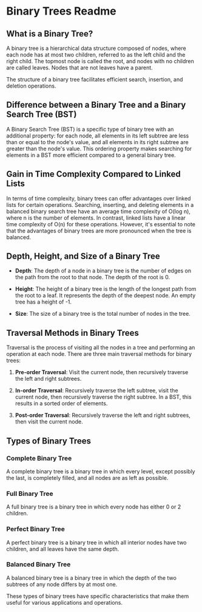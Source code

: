 # Binary Trees Readme

## What is a Binary Tree?

A binary tree is a hierarchical data structure composed of nodes, where each node has at most two children, referred to as the left child and the right child. The topmost node is called the root, and nodes with no children are called leaves. Nodes that are not leaves have a parent.

The structure of a binary tree facilitates efficient search, insertion, and deletion operations.

## Difference between a Binary Tree and a Binary Search Tree (BST)

A Binary Search Tree (BST) is a specific type of binary tree with an additional property: for each node, all elements in its left subtree are less than or equal to the node's value, and all elements in its right subtree are greater than the node's value. This ordering property makes searching for elements in a BST more efficient compared to a general binary tree.

## Gain in Time Complexity Compared to Linked Lists

In terms of time complexity, binary trees can offer advantages over linked lists for certain operations. Searching, inserting, and deleting elements in a balanced binary search tree have an average time complexity of O(log n), where n is the number of elements. In contrast, linked lists have a linear time complexity of O(n) for these operations. However, it's essential to note that the advantages of binary trees are more pronounced when the tree is balanced.

## Depth, Height, and Size of a Binary Tree

- **Depth**: The depth of a node in a binary tree is the number of edges on the path from the root to that node. The depth of the root is 0.

- **Height**: The height of a binary tree is the length of the longest path from the root to a leaf. It represents the depth of the deepest node. An empty tree has a height of -1.

- **Size**: The size of a binary tree is the total number of nodes in the tree.

## Traversal Methods in Binary Trees

Traversal is the process of visiting all the nodes in a tree and performing an operation at each node. There are three main traversal methods for binary trees:

1. **Pre-order Traversal**: Visit the current node, then recursively traverse the left and right subtrees.

2. **In-order Traversal**: Recursively traverse the left subtree, visit the current node, then recursively traverse the right subtree. In a BST, this results in a sorted order of elements.

3. **Post-order Traversal**: Recursively traverse the left and right subtrees, then visit the current node.

## Types of Binary Trees

### Complete Binary Tree
A complete binary tree is a binary tree in which every level, except possibly the last, is completely filled, and all nodes are as left as possible.

### Full Binary Tree
A full binary tree is a binary tree in which every node has either 0 or 2 children.

### Perfect Binary Tree
A perfect binary tree is a binary tree in which all interior nodes have two children, and all leaves have the same depth.

### Balanced Binary Tree
A balanced binary tree is a binary tree in which the depth of the two subtrees of any node differs by at most one.

These types of binary trees have specific characteristics that make them useful for various applications and operations.

